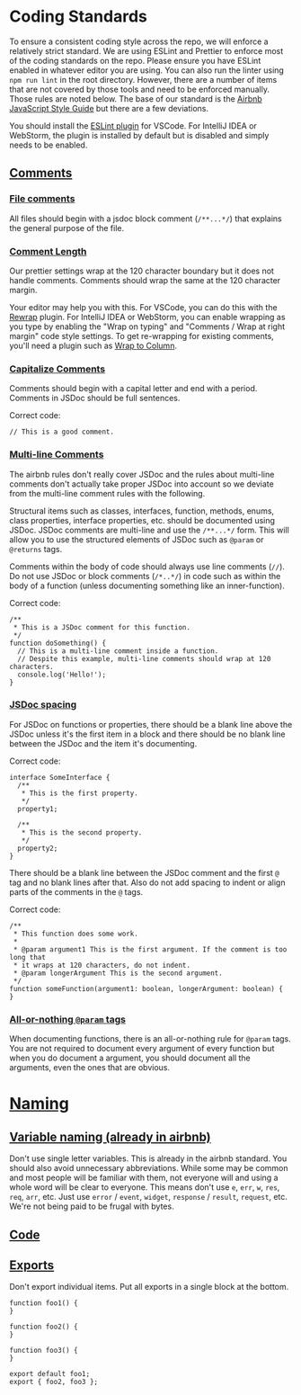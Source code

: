 # Coding Standards

To ensure a consistent coding style across the repo, we will enforce a relatively strict standard. We are using 
ESLint and Prettier to enforce most of the coding standards on the repo. Please ensure you have ESLint enabled in 
whatever editor you are using. You can also run the linter using `npm run lint` in the root directory. However, 
there are a number of items that are not covered by those tools and need to be enforced manually. Those rules are 
noted below. The base of our standard is the [Airbnb JavaScript Style Guide](https://github.com/airbnb/javascript) 
but there are a few deviations.

You should install the [ESLint plugin]((https://github.com/Microsoft/vscode-eslint)) for VSCode. For IntelliJ IDEA or
WebStorm, the plugin is installed by default but is disabled and simply needs to be enabled.

## [Comments](#comments)

### [File comments](#file-commments)

All files should begin with a jsdoc block comment (`/**...*/`) that explains the general purpose of the file.

### [Comment Length](#comment-length)

Our prettier settings wrap at the 120 character boundary but it does not handle comments. Comments should wrap the same
at the 120 character margin.

Your editor may help you with this. For VSCode, you can do this with the [Rewrap](https://github.com/stkb/Rewrap) plugin.
For IntelliJ IDEA or WebStorm, you can enable wrapping as you type by enabling the "Wrap on typing" and "Comments / Wrap at right margin"
code style settings. To get re-wrapping for existing comments, you'll need a plugin such as 
[Wrap to Column](https://plugins.jetbrains.com/plugin/7234-wrap-to-column/). 

### [Capitalize Comments](#capitalize-comments)

Comments should begin with a capital letter and end with a period. Comments in JSDoc should be full sentences.

Correct code:
```
// This is a good comment.
```

### [Multi-line Comments](#multi-line-comments)

The airbnb rules don't really cover JSDoc and the rules about multi-line comments don't actually take proper JSDoc into 
account so we deviate from the multi-line comment rules with the following.

Structural items such as classes, interfaces, function, methods, enums, class properties, interface properties, etc. 
should be documented using JSDoc. JSDoc comments are multi-line and use the `/**...*/` form. This will allow you to
use the structured elements of JSDoc such as `@param` or `@returns` tags.

Comments within the body of code should always use line comments (`//`). Do not use JSDoc or block comments (`/*..*/`)
in code such as within the body of a function (unless documenting something like an inner-function).

Correct code:
```
/**
 * This is a JSDoc comment for this function.
 */
function doSomething() {
  // This is a multi-line comment inside a function.
  // Despite this example, multi-line comments should wrap at 120 characters.
  console.log('Hello!');
}
```

### [JSDoc spacing](#jsdoc-spacing)

For JSDoc on functions or properties, there should be a blank line above the JSDoc unless it's the first item in a block
and there should be no blank line between the JSDoc and the item it's documenting.

Correct code:
```
interface SomeInterface {
  /**
   * This is the first property.
   */
  property1;

  /**
   * This is the second property.
   */
  property2;
}
```

There should be a blank line between the JSDoc comment and the first `@` tag and no blank lines after that. Also do not
add spacing to indent or align parts of the comments in the `@` tags.

Correct code:
```
/**
 * This function does some work.
 *
 * @param argument1 This is the first argument. If the comment is too long that
 * it wraps at 120 characters, do not indent.
 * @param longerArgument This is the second argument.
 */
function someFunction(argument1: boolean, longerArgument: boolean) {
}
```

### [All-or-nothing `@param` tags](#all-param-tags)

When documenting functions, there is an all-or-nothing rule for `@param` tags. You are not required to document every
argument of every function but when you do document a argument, you should document all the arguments, even the ones
that are obvious.

# [Naming](#naming)

## [Variable naming (already in airbnb)](#variable-naming)

Don't use single letter variables. This is already in the airbnb standard. You should also
avoid unnecessary abbreviations. While some may be common and most people will be familiar with them, not everyone will 
and using a whole word will be clear to everyone. This means don't use `e`, `err`, `w`, `res`,
`req`, `arr`, etc. Just use `error` / `event`, `widget`, `response` / `result`, `request`, etc. We're not being paid to be 
frugal with bytes.

## [Code](#code)

## [Exports](#exports)

Don't export individual items. Put all exports in a single block at the bottom.

```
function foo1() {
}

function foo2() {
}

function foo3() {
}

export default foo1;
export { foo2, foo3 };
```
